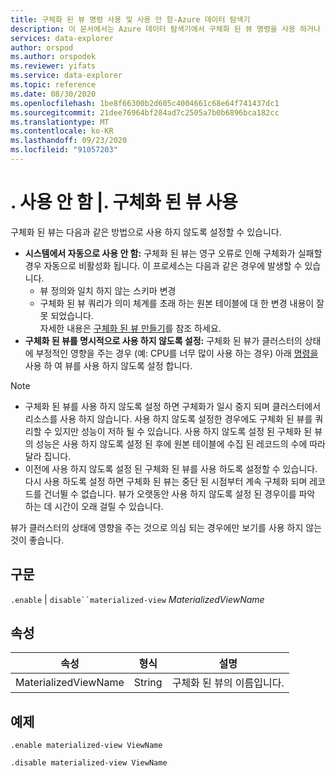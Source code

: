```yaml
---
title: 구체화 된 뷰 명령 사용 및 사용 안 함-Azure 데이터 탐색기
description: 이 문서에서는 Azure 데이터 탐색기에서 구체화 된 뷰 명령을 사용 하거나 사용 하지 않도록 설정 하는 방법을 설명 합니다.
services: data-explorer
author: orspod
ms.author: orspodek
ms.reviewer: yifats
ms.service: data-explorer
ms.topic: reference
ms.date: 08/30/2020
ms.openlocfilehash: 1be8f66300b2d605c4004661c68e64f741437dc1
ms.sourcegitcommit: 21dee76964bf284ad7c2505a7b0b6896bca182cc
ms.translationtype: MT
ms.contentlocale: ko-KR
ms.lasthandoff: 09/23/2020
ms.locfileid: "91057203"
---
```

# <a name="disable--enable-materialized-view"></a>. 사용 안 함 |. 구체화 된 뷰 사용

구체화 된 뷰는 다음과 같은 방법으로 사용 하지 않도록 설정할 수 있습니다.

* **시스템에서 자동으로 사용 안 함:**  구체화 된 뷰는 영구 오류로 인해 구체화가 실패할 경우 자동으로 비활성화 됩니다. 이 프로세스는 다음과 같은 경우에 발생할 수 있습니다. 
    * 뷰 정의와 일치 하지 않는 스키마 변경  
    * 구체화 된 뷰 쿼리가 의미 체계를 초래 하는 원본 테이블에 대 한 변경 내용이 잘못 되었습니다. <br>
    자세한 내용은 [구체화 된 뷰 만들기](materialized-view-create.md)를 참조 하세요.
* **구체화 된 뷰를 명시적으로 사용 하지 않도록 설정:**  구체화 된 뷰가 클러스터의 상태에 부정적인 영향을 주는 경우 (예: CPU를 너무 많이 사용 하는 경우) 아래 [명령을](#syntax) 사용 하 여 뷰를 사용 하지 않도록 설정 합니다.

> [!NOTE]
> * 구체화 된 뷰를 사용 하지 않도록 설정 하면 구체화가 일시 중지 되며 클러스터에서 리소스를 사용 하지 않습니다. 사용 하지 않도록 설정한 경우에도 구체화 된 뷰를 쿼리할 수 있지만 성능이 저하 될 수 있습니다. 사용 하지 않도록 설정 된 구체화 된 뷰의 성능은 사용 하지 않도록 설정 된 후에 원본 테이블에 수집 된 레코드의 수에 따라 달라 집니다. 
> * 이전에 사용 하지 않도록 설정 된 구체화 된 뷰를 사용 하도록 설정할 수 있습니다. 다시 사용 하도록 설정 하면 구체화 된 뷰는 중단 된 시점부터 계속 구체화 되며 레코드를 건너뛸 수 없습니다. 뷰가 오랫동안 사용 하지 않도록 설정 된 경우이를 파악 하는 데 시간이 오래 걸릴 수 있습니다.

뷰가 클러스터의 상태에 영향을 주는 것으로 의심 되는 경우에만 보기를 사용 하지 않는 것이 좋습니다.

## <a name="syntax"></a>구문

`.enable` | `disable``materialized-view` *MaterializedViewName*

## <a name="properties"></a>속성

|속성|형식|설명
|----------------|-------|---|
|MaterializedViewName|String|구체화 된 뷰의 이름입니다.|

## <a name="example"></a>예제

```kusto
.enable materialized-view ViewName

.disable materialized-view ViewName
```
